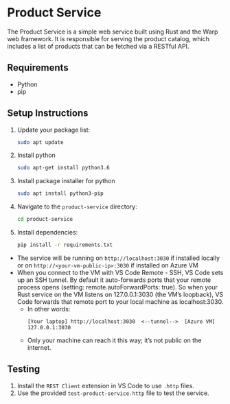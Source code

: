 # Product Service

The Product Service is a simple web service built using Rust and the Warp web framework. It is responsible for serving the product catalog, which includes a list of products that can be fetched via a RESTful API.

## Requirements

- Python
- pip

## Setup Instructions
1. Update your package list:
   ```bash
   sudo apt update
2. Install python

   ```bash
   sudo apt-get install python3.6
3. Install package installer for python
   ```bash
   sudo apt install python3-pip
5. Navigate to the `product-service` directory:
   ```bash
   cd product-service
6. Install dependencies:
   ```bash
   pip install -r requirements.txt
   ```
- The service will be running on `http://localhost:3030` if installed locally or on `http://<your-vm-public-ip>:3030` if installed on Azure VM
- When you connect to the VM with VS Code Remote - SSH, VS Code sets up an SSH tunnel. By default it auto-forwards ports that your remote process opens (setting: remote.autoForwardPorts: true). So when your Rust service on the VM listens on 127.0.0.1:3030 (the VM’s loopback), VS Code forwards that remote port to your local machine as localhost:3030.
   - In other words:
      ```
      [Your laptop] http://localhost:3030  <--tunnel-->  [Azure VM] 127.0.0.1:3030
      ```
   - Only your machine can reach it this way; it’s not public on the internet.

## Testing
1. Install the `REST Client` extension in VS Code to use `.http` files.
2. Use the provided `test-product-service.http` file to test the service.

